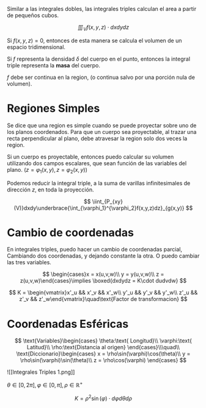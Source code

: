 Similar a las integrales dobles, las integrales triples calculan el area a partir de pequeños cubos.

$$
\iiint_V f(x,y,z)\cdot dxdydz
$$

Si $f(x,y,z) = 0$, entonces de esta manera se calcula el volumen de un espacio tridimensional.

Si $f$ representa la densidad $\delta$ del cuerpo en el punto, entonces la integral triple representa la **masa** del cuerpo.

$f$ debe ser continua en la region, (o continua salvo por una porción nula de volumen).

# Regiones Simples

Se dice que una region es simple cuando se puede proyectar sobre uno de los planos coordenados. Para que un cuerpo sea proyectable, al trazar una recta perpendicular al plano, debe atravesar la region solo dos veces la region.

Si un cuerpo es proyectable, entonces puedo calcular su volumen utilizando dos campos escalares, que sean función de las variables del plano. $\Big(z = \varphi_1(x,y),\,z=\varphi_2(x,y)\Big)$

Podemos reducir la integral triple, a la suma de varillas infinitesimales de dirección $z$, en toda la proyección.

$$
\iint_{P_{xy}(V)}dxdy\underbrace{\int_{\varphi_1}^{\varphi_2}f(x,y,z)dz}_{g(x,y)}
$$

# Cambio de coordenadas

En integrales triples, puedo hacer un cambio de coordenadas parcial, Cambiando dos coordenadas, y dejando constante la otra. O puedo cambiar las tres variables.

$$
\begin{cases}x = x(u,v,w)\\
y = y(u,v,w)\\
z = z(u,v,w)\end{cases}\implies \boxed{dxdydz = K\cdot dudvdw}
$$

$$
K = \begin{vmatrix}x'_u && x'_v && x'_w\\
y'_u && y'_v && y'_w\\
z'_u && z'_v && z'_w\end{vmatrix}\quad\text{Factor de transformacion}
$$

# Coordenadas Esféricas

$$
\text{Variables}\begin{cases}
\theta:\text{ Longitud}\\
\varphi:\text{ Latitud}\\
\rho:\text{Distancia al origen}
\end{cases}\\\quad\\
\text{Diccionario}\begin{cases}
x = \rho\sin(\varphi)\cos(\theta)\\
y = \rho\sin(\varphi)\sin(\theta)\\
z = \rho\cos(\varphi)
\end{cases}
$$

![[Integrales Triples 1.png]]

$\theta\in[0,2\pi],\,\varphi\in[0,\pi],\,\rho\in\mathbb{R}^+$

$$
K = \rho^2\sin(\varphi)\cdot  d\varphi d\theta d\rho
$$
